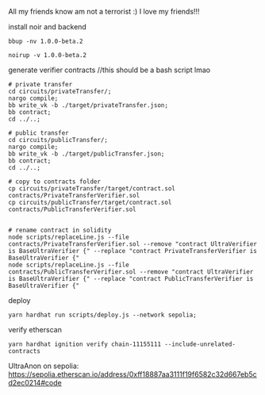 All my friends know am not a terrorist :) I love my friends!!!




<!-- 
```shell
nargo init --name test
``` -->
install noir and backend
```shell
bbup -nv 1.0.0-beta.2
```

```shell
noirup -v 1.0.0-beta.2
```


generate verifier contracts
//this should be a bash script lmao
```shell
# private transfer
cd circuits/privateTransfer/; 
nargo compile; 
bb write_vk -b ./target/privateTransfer.json;
bb contract;
cd ../..;

# public transfer
cd circuits/publicTransfer/; 
nargo compile; 
bb write_vk -b ./target/publicTransfer.json;
bb contract;
cd ../..;

# copy to contracts folder
cp circuits/privateTransfer/target/contract.sol contracts/PrivateTransferVerifier.sol
cp circuits/publicTransfer/target/contract.sol contracts/PublicTransferVerifier.sol


# rename contract in solidity
node scripts/replaceLine.js --file contracts/PrivateTransferVerifier.sol --remove "contract UltraVerifier is BaseUltraVerifier {" --replace "contract PrivateTransferVerifier is BaseUltraVerifier {"
node scripts/replaceLine.js --file contracts/PublicTransferVerifier.sol --remove "contract UltraVerifier is BaseUltraVerifier {" --replace "contract PublicTransferVerifier is BaseUltraVerifier {"
```

deploy
```shell
yarn hardhat run scripts/deploy.js --network sepolia;
```

verify etherscan
```shell
yarn hardhat ignition verify chain-11155111 --include-unrelated-contracts
```

<!-- try out contract interaction 
```shell
yarn hardhat run test/contractinteractionTest.js 
``` -->


UltraAnon on sepolia: https://sepolia.etherscan.io/address/0xff18887aa3111f19f6582c32d667eb5cd2ec0214#code